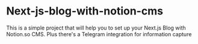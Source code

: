 # Next-js-blog-with-notion-cms
This is a simple project that will help you to set up your Next.js Blog with Notion.so CMS. Plus there's a Telegram integration for information capture

